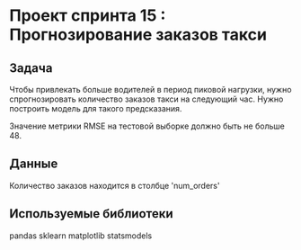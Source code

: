 # Проект спринта 15 : Прогнозирование заказов такси

## Задача

Чтобы привлекать больше водителей в период пиковой нагрузки, нужно спрогнозировать количество заказов такси на следующий час. Нужно построить модель для такого предсказания.

Значение метрики RMSE на тестовой выборке должно быть не больше 48.

## Данные

Количество заказов находится в столбце 'num_orders'

## Используемые библиотеки

pandas
sklearn
matplotlib
statsmodels